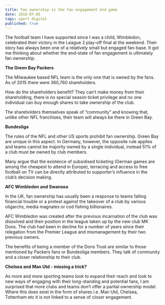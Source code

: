 ```yaml
---
title: Fan ownership is the fan engagement end game
date: 2016-07-05
tags: sport digital
published: true
---
```

The football team I have supported since I was a child, Wimbledon, celebrated their victory in the League 2 play-off final at the weekend. Their story has always been one of a relatively small but engaged fan-base. It got me thinking about whether the end-state of fan engagement is ultimately fan ownership.

__The Green Bay Packers__

The Milwaukee based NFL team is the only one that is owned by the fans. As of 2015 there were 360,760 shareholders.

How do the shareholders benefit? They can’t make money from their shareholding, there is no special season ticket privilege and no one individual can buy enough shares to take ownership of the club.

The shareholders themselves speak of “community” and knowing that, unlike other NFL franchises, their team will always be there in Green Bay.

__Bundesliga__

The rules of the NFL and other US sports prohibit fan ownership. Green Bay are unique in this aspect. In Germany, however, the opposite rule applies and teams cannot be majority owned by a single individual, instead 51% of a club must be owned by club members.

Many argue that the existence of subsidised ticketing (German games are among the cheapest to attend in Europe), terracing and access to free football on TV can be directly attributed to supporter’s influence in the club’s decision making.

__AFC Wimbledon and Swansea__

In the UK, fan ownership has usually been a response to teams falling financial trouble or a protest against the takeover of a club by various oligarchs, media magnates or cod fishing billionaires.

AFC Wimbledon was created after the previous incarnation of the club was dissolved and their position in the league taken up by the new club MK Dons. The club had been in decline for a number of years since their relegation from the Premier League and mismanagement by their two previous owners.

The benefits of being a member of the Dons Trust are similar to those mentioned by Packers fans or Bundesliga members. They talk of community and a closer relationship to their club.

__Chelsea and Man Utd - missing a trick?__

As more and more sporting teams look to expand their reach and look to new ways of engaging with their long-standing and potential fans, I am surprised that more clubs and teams don’t offer a partial ownership model. Where this does exist in the form of shares i.e. Man Utd, Chelsea, Tottenham etc it is not linked to a sense of closer engagement.
